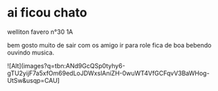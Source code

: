# ai ficou chato 
welliton favero n°30 1A 

bem gosto muito de sair com os amigo ir para role fica de boa bebendo ouvindo musica. 



![Alt](images?q=tbn:ANd9GcQSp0tyhy6-gTU2yijF7a5xfOm69edLoJDWxslAniZH-0wuWT4VfGCFqvV3BaWHog-UtSw&usqp=CAU]
